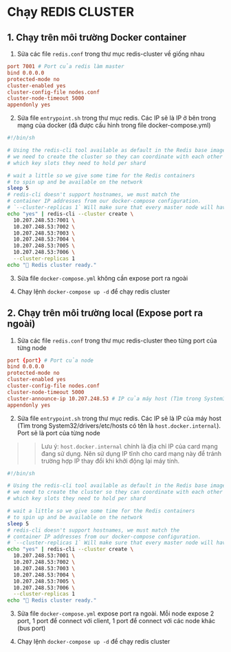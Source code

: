 # Chạy REDIS CLUSTER
## 1. Chạy trên môi trường Docker container
1. Sửa các file `redis.conf` trong thư mục redis-cluster về giống nhau
``` redis.conf
port 7001 # Port của redis làm master
bind 0.0.0.0
protected-mode no
cluster-enabled yes
cluster-config-file nodes.conf
cluster-node-timeout 5000
appendonly yes
```

2. Sửa file `entrypoint.sh` trong thư mục redis. Các IP sẽ là IP ở bên trong mạng của docker (đã được cấu hình trong file docker-compose.yml)
``` entrypoint.sh
#!/bin/sh

# Using the redis-cli tool available as default in the Redis base image
# we need to create the cluster so they can coordinate with each other
# which key slots they need to hold per shard

# wait a little so we give some time for the Redis containers
# to spin up and be available on the network
sleep 5
# redis-cli doesn't support hostnames, we must match the
# container IP addresses from our docker-compose configuration.
# `--cluster-replicas 1` Will make sure that every master node will have its replica node
echo "yes" | redis-cli --cluster create \
  10.207.248.53:7001 \
  10.207.248.53:7002 \
  10.207.248.53:7003 \
  10.207.248.53:7004 \
  10.207.248.53:7005 \
  10.207.248.53:7006 \
  --cluster-replicas 1
echo "🚀 Redis cluster ready."
```

3. Sửa file `docker-compose.yml` không cần expose port ra ngoài

4. Chạy lệnh `docker-compose up -d` để chạy redis cluster

## 2. Chạy trên môi trường local (Expose port ra ngoài)
1. Sửa các file `redis.conf` trong thư mục redis-cluster theo từng port của từng node
``` cluster_{node}/redis.conf 
port {port} # Port của node
bind 0.0.0.0
protected-mode no
cluster-enabled yes
cluster-config-file nodes.conf
cluster-node-timeout 5000
cluster-announce-ip 10.207.248.53 # IP của máy host (Tìm trong System32/drivers/etc/hosts có tên là `host.docker.internal`)
appendonly yes
```

2. Sửa file `entrypoint.sh` trong thư mục redis. Các IP sẽ là IP của máy host (Tìm trong System32/drivers/etc/hosts có tên là `host.docker.internal`). Port sẽ là port của từng node
>> Lưu ý: `host.docker.internal` chính là địa chỉ IP của card mạng đang sử dụng. Nên sử dụng IP tĩnh cho card mạng này để tránh trường hợp IP thay đổi khi khởi động lại máy tính.
``` entrypoint.sh
#!/bin/sh

# Using the redis-cli tool available as default in the Redis base image
# we need to create the cluster so they can coordinate with each other
# which key slots they need to hold per shard

# wait a little so we give some time for the Redis containers
# to spin up and be available on the network
sleep 5
# redis-cli doesn't support hostnames, we must match the
# container IP addresses from our docker-compose configuration.
# `--cluster-replicas 1` Will make sure that every master node will have its replica node
echo "yes" | redis-cli --cluster create \
  10.207.248.53:7001 \
  10.207.248.53:7002 \
  10.207.248.53:7003 \
  10.207.248.53:7004 \
  10.207.248.53:7005 \
  10.207.248.53:7006 \
  --cluster-replicas 1
echo "🚀 Redis cluster ready."
```

3. Sửa file `docker-compose.yml` expose port ra ngoài. Mỗi node expose 2 port, 1 port để connect với client, 1 port để connect với các node khác (bus port)

4. Chạy lệnh `docker-compose up -d` để chạy redis cluster
